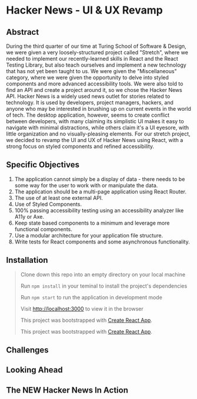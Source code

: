 # Hacker News - UI & UX Revamp

## Abstract

During the third quarter of our time at Turing School of Software & Design, we were given a very loosely-structured project called "Stretch", where we needed to implement our recently-learned skills in React and the React Testing Library, but also teach ourselves and implement a new technology that has not yet been taught to us. We were given the "Miscellaneous" category, where we were given the opportunity to delve into styled components and more advanced accessibility tools. We were also told to find an API and create a project around it, so we chose the Hacker News API. Hacker News is a widely used news outlet for stories related to technology. It is used by developers, project managers, hackers, and anyone who may be interested in brushing up on current events in the world of tech. The desktop application, however, seems to create conflict between developers, with many claiming its simplistic UI makes it easy to navigate with minimal distractions, while others claim it's a UI eyesore, with little organization and no visually-pleasing elements. For our stretch project, we decided to revamp the UI and UX of Hacker News using React, with a strong focus on styled components and refined accessibility. 

## Specific Objectives

1. The application cannot simply be a display of data - there needs to be some way for the user to work with or manipulate the data. 
2. The application should be a multi-page application using React Router. 
3. The use of at least one external API.
4. Use of Styled Components. 
5. 100% passing accessibility testing using an accessibility analyzer like A11y or Axe. 
6. Keep state based components to a minimum and leverage more functional components.
7. Use a modular architecture for your application file structure.
8. Write tests for React components and some asynchronous functionality.

## Installation

> Clone down this repo into an empty directory on your local machine
>
> Run `npm install` in your teminal to install the project's dependencies 
>
> Run `npm start` to run the application in development mode
>
> Visit [http://localhost:3000](http://localhost:3000) to view it in the browser
>
> This project was bootstrapped with [Create React App](https://github.com/facebook/create-react-app).
>
> This project was bootstrapped with [Create React App](https://github.com/facebook/create-react-app).

## Challenges

## Looking Ahead

## The NEW Hacker News In Action
